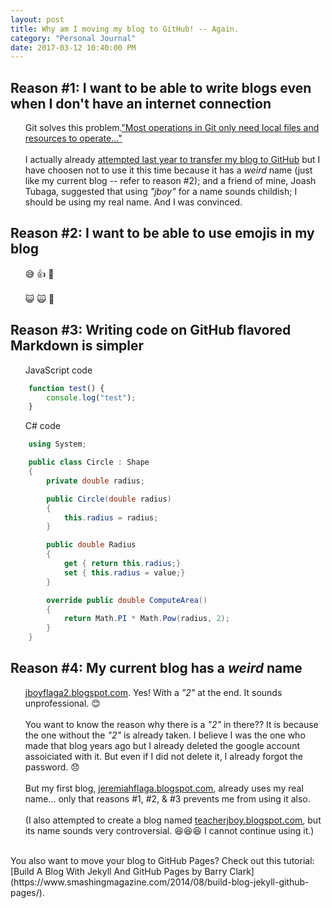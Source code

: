 ```yaml
---
layout: post
title: Why am I moving my blog to GitHub! -- Again.
category: "Personal Journal"
date: 2017-03-12 10:40:00 PM
---
```


<style type="text/css">
    li {
        list-style-type: none;
    }
</style>

## Reason #1: I want to be able to write blogs even when I don't have an internet connection
- Git solves this problem.["Most operations in Git only need local files and resources to operate..."](https://git-scm.com/book/en/v2/Getting-Started-Git-Basics)
<br /> <br />
I actually already [attempted last year to transfer my blog to GitHub](https://jboyflaga2.github.io/Transferring-blog-to-GitHub/) but I have choosen not to use it this time because it has a _weird_ name (just like my current blog -- refer to reason #2); and a friend of mine, Joash Tubaga, suggested that using _"jboy"_ for a name sounds childish; I should be using my real name. And I was convinced.


## Reason #2: I want to be able to use emojis in my blog

- :sweat_smile: :+1: :musical_note:
<br /> <br />
:smiley_cat: :scream_cat: :dog:



## Reason #3: Writing code on GitHub flavored Markdown is simpler
- JavaScript code
``` javascript
    function test() {
        console.log("test");
    }
```

- C# code
``` csharp
    using System;

    public class Circle : Shape
    {
        private double radius;

        public Circle(double radius)
        {
            this.radius = radius;
        }

        public double Radius
        {
            get { return this.radius;}
            set { this.radius = value;}
        }

        override public double ComputeArea() 
        { 
            return Math.PI * Math.Pow(radius, 2);
        }
    }
```

## Reason #4: My current blog has a _weird_ name

- [jboyflaga2.blogspot.com](http://jboyflaga2.blogspot.com). Yes! With a _"2"_ at the end. It sounds unprofessional. :blush:
<br /> <br />
You want to know the reason why there is a _"2"_ in there?? It is because the one without the _"2"_ is already taken. I believe I was the one who made that blog years ago but I already deleted the google account assoiciated with it. But even if I did not delete it, I already forgot the password. :disappointed:
<br /> <br />
But my first blog, [jeremiahflaga.blogspot.com](http://jeremiahflaga.blogspot.com/2011/08/why-i-started-blogging.html), already uses my real name... only that reasons #1, #2, & #3 prevents me from using it also.
<br /> <br />
(I also attempted to create a blog named [teacherjboy.blogspot.com](http://teacherjboy.blogspot.com/), but its name sounds very controversial. :laughing::laughing::laughing: I cannot continue using it.)

<br />
You also want to move your blog to GitHub Pages? Check out this tutorial: [Build A Blog With Jekyll And GitHub Pages by Barry Clark](https://www.smashingmagazine.com/2014/08/build-blog-jekyll-github-pages/).

<br />